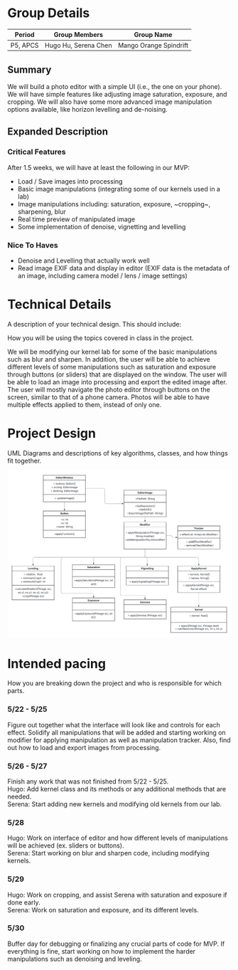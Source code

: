 # Group Details

| Period | Group Members | Group Name |
| --- | ---- | --- |
| P5, APCS | Hugo Hu, Serena Chen | Mango Orange Spindrift | 

## Summary

We will build a photo editor with a simple UI (i.e., the one on your phone). We will have simple features like
adjusting image saturation, exposure, and cropping. We will also have some more advanced image manipulation
options available, like horizon levelling and de-noising.

## Expanded Description

### Critical Features

After 1.5 weeks, we will have at least the following in our MVP:

- Load / Save images into processing
- Basic image manipulations (integrating some of our kernels used in a lab)
- Image manipulations including: saturation, exposure, ~cropping~, sharpening, blur
- Real time preview of manipulated image
- Some implementation of denoise, vignetting and levelling

### Nice To Haves

- Denoise and Levelling that actually work well
- Read image EXIF data and display in editor (EXIF data is the metadata of an image, including camera model / lens / image settings)


# Technical Details

A description of your technical design. This should include:

How you will be using the topics covered in class in the project.

We will be modifying our kernel lab for some of the basic manipulations such as blur and sharpen. In addition, the user will be able to achieve different levels of some manipulations such as saturation and exposure through buttons (or sliders) that are displayed on the window. The user will be able to load an image into processing and export the edited image after. The user will mostly navigate the photo editor through buttons on the screen, similar to that of a phone camera. Photos will be able to have multiple effects applied to them, instead of only one.

# Project Design

UML Diagrams and descriptions of key algorithms, classes, and how things fit together.

![UML Diagram](/images/UMLClass.png)

# Intended pacing

How you are breaking down the project and who is responsible for which parts.

### 5/22 - 5/25 ###
Figure out together what the interface will look like and controls for each effect. Solidify all manipulations that will be added and starting working on modifier for applying manipulation as well as manipulation tracker.
Also, find out how to load and export images from processing. 

### 5/26 - 5/27 ###
Finish any work that was not finished from 5/22 - 5/25.  
Hugo: Add kernel class and its methods or any additional methods that are needed.  
Serena: Start adding new kernels and modifying old kernels from our lab.

### 5/28 ###
Hugo: Work on interface of editor and how different levels of manipulations will be achieved (ex. sliders or buttons).  
Serena: Start working on blur and sharpen code, including modifying kernels.

### 5/29 ###
Hugo: Work on cropping, and assist Serena with saturation and exposure if done early.  
Serena: Work on saturation and exposure, and its different levels.

### 5/30 ###
Buffer day for debugging or finalizing any crucial parts of code for MVP. If everything is fine, start working on how to implement the harder manipulations such as denoising and leveling.

